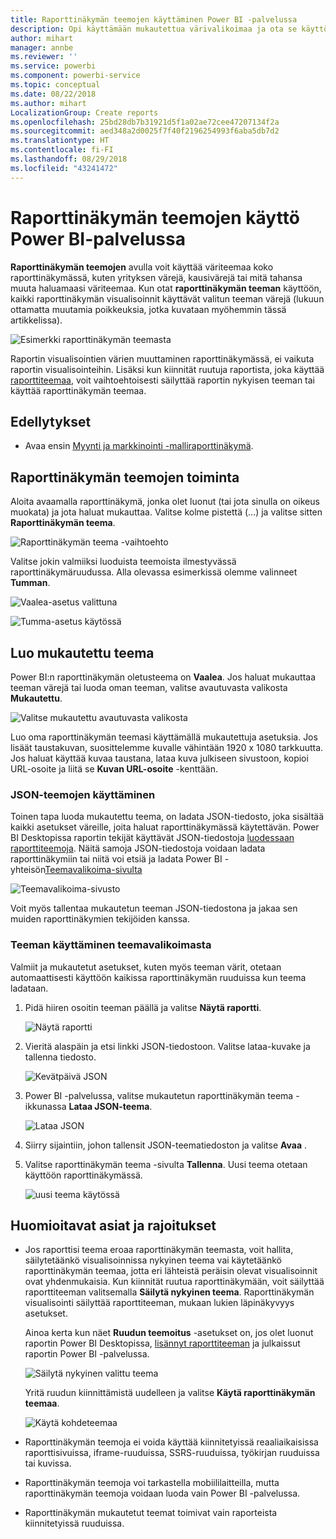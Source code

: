 ```yaml
---
title: Raporttinäkymän teemojen käyttäminen Power BI -palvelussa
description: Opi käyttämään mukautettua värivalikoimaa ja ota se käyttöön kokonaisessa raporttinäkymässä Power BI -palvelussa
author: mihart
manager: annbe
ms.reviewer: ''
ms.service: powerbi
ms.component: powerbi-service
ms.topic: conceptual
ms.date: 08/22/2018
ms.author: mihart
LocalizationGroup: Create reports
ms.openlocfilehash: 25bd28db7b31921d5f1a02ae72cee47207134f2a
ms.sourcegitcommit: aed348a2d0025f7f40f2196254993f6aba5db7d2
ms.translationtype: HT
ms.contentlocale: fi-FI
ms.lasthandoff: 08/29/2018
ms.locfileid: "43241472"
---
```

# <a name="use-dashboard-themes-in-power-bi-service"></a>Raporttinäkymän teemojen käyttö Power BI-palvelussa
**Raporttinäkymän teemojen** avulla voit käyttää väriteemaa koko raporttinäkymässä, kuten yrityksen värejä, kausivärejä tai mitä tahansa muuta haluamaasi väriteemaa. Kun otat **raporttinäkymän teeman** käyttöön, kaikki raporttinäkymän visualisoinnit käyttävät valitun teeman värejä (lukuun ottamatta muutamia poikkeuksia, jotka kuvataan myöhemmin tässä artikkelissa).

![Esimerkki raporttinäkymän teemasta](media/service-dashboard-themes/power-bi-full-dashboard-theme.png)

Raportin visualisointien värien muuttaminen raporttinäkymässä, ei vaikuta raportin visualisointeihin. Lisäksi kun kiinnität ruutuja raportista, joka käyttää [raporttiteemaa](desktop-report-themes.md), voit vaihtoehtoisesti säilyttää raportin nykyisen teeman tai käyttää raporttinäkymän teemaa.


## <a name="prerequisites"></a>Edellytykset
* Avaa ensin [Myynti ja markkinointi -malliraporttinäkymä](sample-datasets.md).


## <a name="how-dashboard-themes-work"></a>Raporttinäkymän teemojen toiminta
Aloita avaamalla raporttinäkymä, jonka olet luonut (tai jota sinulla on oikeus muokata) ja jota haluat mukauttaa. Valitse kolme pistettä (...) ja valitse sitten **Raporttinäkymän teema**. 

![Raporttinäkymän teema -vaihtoehto](media/service-dashboard-themes/power-bi-dashboard-theme.png)

Valitse jokin valmiiksi luoduista teemoista ilmestyvässä raporttinäkymäruudussa.  Alla olevassa esimerkissä olemme valinneet **Tumman**.

![Vaalea-asetus valittuna](media/service-dashboard-themes/power-bi-theme-menu.png)

![Tumma-asetus käytössä](media/service-dashboard-themes/power-bi-theme-dark.png)

## <a name="create-a-custom-theme"></a>Luo mukautettu teema

Power BI:n raporttinäkymän oletusteema on **Vaalea**. Jos haluat mukauttaa teeman värejä tai luoda oman teeman, valitse avautuvasta valikosta **Mukautettu**. 

![Valitse mukautettu avautuvasta valikosta](media/service-dashboard-themes/power-bi-theme-custom.png)

Luo oma raporttinäkymän teemasi käyttämällä mukautettuja asetuksia. Jos lisäät taustakuvan, suosittelemme kuvalle vähintään 1920 x 1080 tarkkuutta. Jos haluat käyttää kuvaa taustana, lataa kuva julkiseen sivustoon, kopioi URL-osoite ja liitä se **Kuvan URL-osoite** -kenttään. 

### <a name="using-json-themes"></a>JSON-teemojen käyttäminen
Toinen tapa luoda mukautettu teema, on ladata JSON-tiedosto, joka sisältää kaikki asetukset väreille, joita haluat raporttinäkymässä käytettävän. Power BI Desktopissa raportin tekijät käyttävät JSON-tiedostoja [luodessaan raporttiteemoja](desktop-report-themes.md). Näitä samoja JSON-tiedostoja voidaan ladata raporttinäkymiin tai niitä voi etsiä ja ladata Power BI -yhteisön[Teemavalikoima-sivulta](https://community.powerbi.com/t5/Themes-Gallery/bd-p/ThemesGallery) 

![Teemavalikoima-sivusto](media/service-dashboard-themes/power-bi-theme-gallery.png)

Voit myös tallentaa mukautetun teeman JSON-tiedostona ja jakaa sen muiden raporttinäkymien tekijöiden kanssa. 

### <a name="use-a-theme-from-the-theme-gallery"></a>Teeman käyttäminen teemavalikoimasta

Valmiit ja mukautetut asetukset, kuten myös teeman värit, otetaan automaattisesti käyttöön kaikissa raporttinäkymän ruuduissa kun teema ladataan. 

1. Pidä hiiren osoitin teeman päällä ja valitse **Näytä raportti**.

    ![Näytä raportti](media/service-dashboard-themes/power-bi-choose-theme.png)

2. Vieritä alaspäin ja etsi linkki JSON-tiedostoon.  Valitse lataa-kuvake ja tallenna tiedosto.

    ![Kevätpäivä JSON](media/service-dashboard-themes/power-bi-theme-json.png)

3. Power BI -palvelussa, valitse mukautetun raporttinäkymän teema -ikkunassa **Lataa JSON-teema**.

    ![Lataa JSON](media/service-dashboard-themes/power-bi-upload-theme.png)

4. Siirry sijaintiin, johon tallensit JSON-teematiedoston ja valitse **Avaa** .

5. Valitse raporttinäkymän teema -sivulta **Tallenna**. Uusi teema otetaan käyttöön raporttinäkymässä.

    ![uusi teema käytössä](media/service-dashboard-themes/power-bi-json.png)

## <a name="considerations-and-limitations"></a>Huomioitavat asiat ja rajoitukset

* Jos raporttisi teema eroaa raporttinäkymän teemasta, voit hallita, säilytetäänkö visualisoinnissa nykyinen teema vai käytetäänkö raporttinäkymän teemaa, jotta eri lähteistä peräisin olevat visualisoinnit ovat yhdenmukaisia. Kun kiinnität ruutua raporttinäkymään, voit säilyttää raporttiteeman valitsemalla **Säilytä nykyinen teema**. Raporttinäkymän visualisointi säilyttää raporttiteeman, mukaan lukien läpinäkyvyys asetukset. 

    Ainoa kerta kun näet **Ruudun teemoitus** -asetukset on, jos olet luonut raportin Power BI Desktopissa, [lisännyt raporttiteeman](desktop-report-themes.md) ja julkaissut raportin Power BI -palvelussa. 

    ![Säilytä nykyinen valittu teema](media/service-dashboard-themes/power-bi-keep-current.png)

    Yritä ruudun kiinnittämistä uudelleen ja valitse **Käytä raporttinäkymän teemaa**.

    ![Käytä kohdeteemaa](media/service-dashboard-themes/power-bi-use-destination.png)

* Raporttinäkymän teemoja ei voida käyttää kiinnitetyissä reaaliaikaisissa raporttisivuissa, iframe-ruuduissa, SSRS-ruuduissa, työkirjan ruuduissa tai kuvissa.
* Raporttinäkymän teemoja voi tarkastella mobiililaitteilla, mutta raporttinäkymän teemoja voidaan luoda vain Power BI -palvelussa. 
* Raporttinäkymän mukautetut teemat toimivat vain raporteista kiinnitetyissä ruuduissa. 

